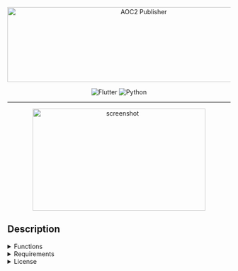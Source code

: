<p align="center">
  <img src="https://i.ibb.co/CvSzJS1/21.png" width="600" height="169" alt="AOC2 Publisher" />
</p>
<p align="center">
  <img src="https://img.shields.io/badge/Flutter-%2302569B.svg?style=for-the-badge&logo=Flutter&logoColor=white" alt="Flutter"/>
  <img src="https://img.shields.io/badge/Python-3776AB?logo=python&logoColor=fff" alt="Python"/>
</p>
<hr>
<p align="center">
  <img src="https://i.ibb.co/jMXBJ7c/screenshot.png" width="390" height="230" alt="screenshot"/>
</p>

## Description

<details>
  <summary>Functions</summary>
  <ul>
    <li>Play tracks</li>
    <li>Scan a directory for music files and then play them</li>
  </ul>
</details>

<details>
  <summary>Requirements</summary>
  <ul>
    <li><code>flet</code></li>
    <li><code>eyed3</code></li>
    <li><code>mutagen</code></li>
    <li><code>pillow</code></li>
    <li><code>pypresence</code></li>
    <li><code>numpy</code></li>
  </ul>
</details>

<details>
  <summary>License</summary>
  <ul>
  MIT License
  Copyright (c) 2024 Alexander Seriously
  </ul>
</details>

